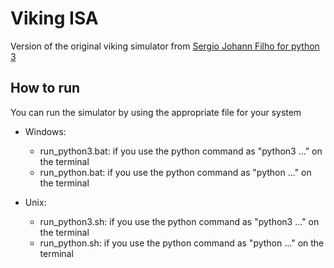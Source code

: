 # Viking ISA

Version of the original viking simulator from [Sergio Johann Filho for python 3](https://github.com/sjohann81/viking)

## How to run

You can run the simulator by using the appropriate file for your system
* Windows: 
  - run_python3.bat: if you use the python command as "python3 ..." on the terminal
  - run_python.bat: if you use the python command as "python ..." on the terminal
  
* Unix:
  - run_python3.sh: if you use the python command as "python3 ..." on the terminal
  - run_python.sh: if you use the python command as "python ..." on the terminal
